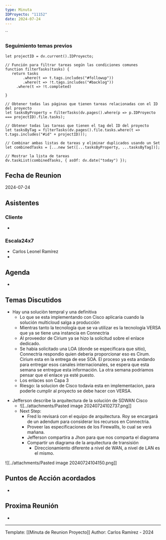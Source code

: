 ```yaml
---
type: Minuta
IDProyecto: "11152"
date: 2024-07-24
---
```


``

### Seguimiento temas previos

```dataviewjs
let projectID = dv.current().IDProyecto;

// Función para filtrar tareas según las condiciones comunes
function filterTasks(tasks) {
   return tasks
        .where(t => t.tags.includes("#followup"))
        .where(t => !t.tags.includes("#backlog"))
     .where(t => !t.completed)
        
}

// Obtener todas las páginas que tienen tareas relacionadas con el ID del proyecto
let tasksByProperty = filterTasks(dv.pages().where(p => p.IDProyecto === projectID).file.tasks);

// Obtener todas las tareas que tienen el tag del ID del proyecto
let tasksByTag = filterTasks(dv.pages().file.tasks.where(t => t.tags.includes("#id" + projectID)));

// Combinar ambas listas de tareas y eliminar duplicados usando un Set
let combinedTasks = [...new Set([...tasksByProperty, ...tasksByTag])];

// Mostrar la lista de tareas
dv.taskList(combinedTasks, { asOf: dv.date("today") });
 ```
## Fecha de Reunion
2024-07-24

## Asistentes

### Cliente
* 
### Escala24x7
- Carlos Leonel Ramírez
-  

## Agenda
* 
## Temas Discutidos
*  Hay una soluciòn tempral y una definitiva
	* Lo que se esta implementando con Cisco aplicaria cuando la solución multicloud salga a producción
	* Mientras tanto la tecnología que se va utilizar es la tecnología VERSA que ya se tiene una instancia en Connectria
	* Al proveedor de Cirium ya se hizo la solicitud sobre el enlace dedicado.
	* Se habia solicitado una LOA (donde se especificara que sitio), Connectria respondio quien deberia proporcionar eso es Cirum. Cirium esta en la entrega de ese SOA. El proceso ya esta andando para entregar esos canales internacionales, se espera que esta semana se entregue esta información. La otra semana podriamos pensar que el enlace ya esté puesto.
	* Los enlaces son Capa 3
	* Riesgo: la solucion de Cisco todavia esta en implementacion, para poderle cumplir al proyecto se debe hacer con VERSA.
- Jefferson describe la arquitectura de la solución de SDWAN Cisco	
	- ![[../attachments/Pasted image 20240724102737.png]]
	- Next Step: 
		- Fred lo revisará con el equipo de arquitectura. Roy se encargará de un adendum para considerar los recursos en Connectria.
		- Proveer las especificaciones de los Firewallls, lo cual se verá mañana.
		- Jefferson compartira a Jhon para que nos comparta el diagrama
		- Compartir un diagrama de la arquitectura de transisión
			- Direccionamiento diferente a nivel de WAN, a nivel de LAN es el mismo.

![[../attachments/Pasted image 20240724104150.png]]

## Puntos de Acción acordados
*  

## Proxima Reunión
*   

---
Template: [[Minuta de Reunion Proyecto]]
Author: Carlos Ramírez - 2024
